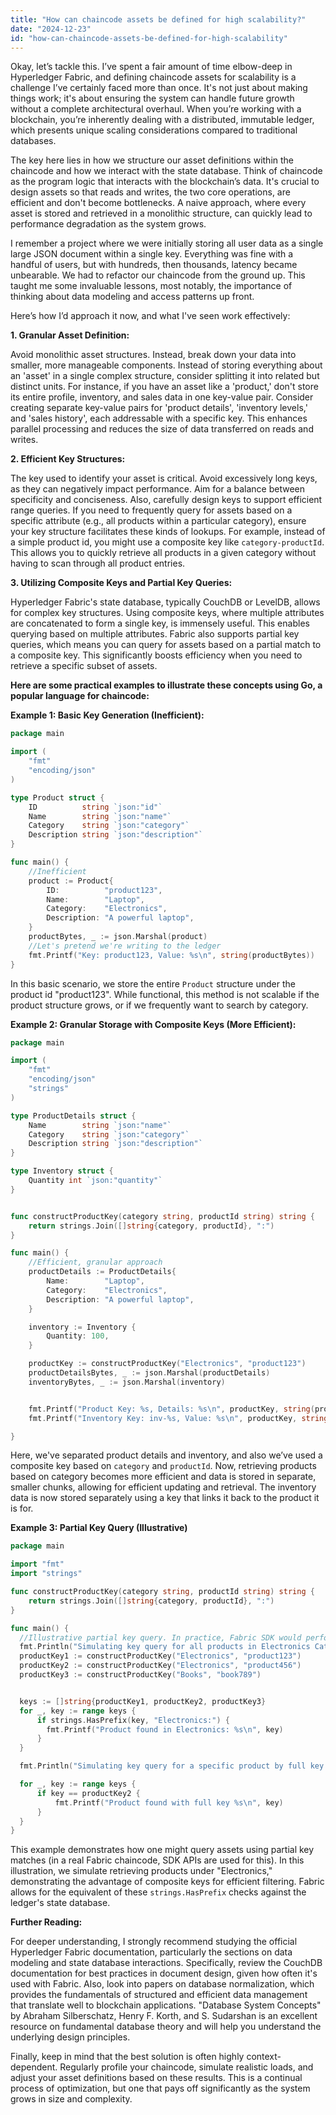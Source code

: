 ```yaml
---
title: "How can chaincode assets be defined for high scalability?"
date: "2024-12-23"
id: "how-can-chaincode-assets-be-defined-for-high-scalability"
---
```


Okay, let’s tackle this. I’ve spent a fair amount of time elbow-deep in Hyperledger Fabric, and defining chaincode assets for scalability is a challenge I’ve certainly faced more than once. It's not just about making things work; it's about ensuring the system can handle future growth without a complete architectural overhaul. When you’re working with a blockchain, you’re inherently dealing with a distributed, immutable ledger, which presents unique scaling considerations compared to traditional databases.

The key here lies in how we structure our asset definitions within the chaincode and how we interact with the state database. Think of chaincode as the program logic that interacts with the blockchain’s data. It's crucial to design assets so that reads and writes, the two core operations, are efficient and don't become bottlenecks. A naive approach, where every asset is stored and retrieved in a monolithic structure, can quickly lead to performance degradation as the system grows.

I remember a project where we were initially storing all user data as a single large JSON document within a single key. Everything was fine with a handful of users, but with hundreds, then thousands, latency became unbearable. We had to refactor our chaincode from the ground up. This taught me some invaluable lessons, most notably, the importance of thinking about data modeling and access patterns up front.

Here’s how I’d approach it now, and what I've seen work effectively:

**1. Granular Asset Definition:**

Avoid monolithic asset structures. Instead, break down your data into smaller, more manageable components. Instead of storing everything about an 'asset' in a single complex structure, consider splitting it into related but distinct units. For instance, if you have an asset like a 'product,' don't store its entire profile, inventory, and sales data in one key-value pair. Consider creating separate key-value pairs for 'product details', 'inventory levels,' and 'sales history', each addressable with a specific key. This enhances parallel processing and reduces the size of data transferred on reads and writes.

**2. Efficient Key Structures:**

The key used to identify your asset is critical. Avoid excessively long keys, as they can negatively impact performance. Aim for a balance between specificity and conciseness. Also, carefully design keys to support efficient range queries. If you need to frequently query for assets based on a specific attribute (e.g., all products within a particular category), ensure your key structure facilitates these kinds of lookups. For example, instead of a simple product id, you might use a composite key like `category-productId`. This allows you to quickly retrieve all products in a given category without having to scan through all product entries.

**3. Utilizing Composite Keys and Partial Key Queries:**

Hyperledger Fabric's state database, typically CouchDB or LevelDB, allows for complex key structures. Using composite keys, where multiple attributes are concatenated to form a single key, is immensely useful. This enables querying based on multiple attributes. Fabric also supports partial key queries, which means you can query for assets based on a partial match to a composite key. This significantly boosts efficiency when you need to retrieve a specific subset of assets.

**Here are some practical examples to illustrate these concepts using Go, a popular language for chaincode:**

**Example 1: Basic Key Generation (Inefficient):**

```go
package main

import (
	"fmt"
	"encoding/json"
)

type Product struct {
	ID          string `json:"id"`
	Name        string `json:"name"`
	Category    string `json:"category"`
    Description string `json:"description"`
}

func main() {
    //Inefficient
    product := Product{
        ID:          "product123",
        Name:        "Laptop",
        Category:    "Electronics",
        Description: "A powerful laptop",
    }
    productBytes, _ := json.Marshal(product)
    //Let's pretend we're writing to the ledger
    fmt.Printf("Key: product123, Value: %s\n", string(productBytes))
}
```

In this basic scenario, we store the entire `Product` structure under the product id "product123". While functional, this method is not scalable if the product structure grows, or if we frequently want to search by category.

**Example 2: Granular Storage with Composite Keys (More Efficient):**

```go
package main

import (
    "fmt"
	"encoding/json"
	"strings"
)

type ProductDetails struct {
    Name        string `json:"name"`
    Category    string `json:"category"`
    Description string `json:"description"`
}

type Inventory struct {
    Quantity int `json:"quantity"`
}


func constructProductKey(category string, productId string) string {
	return strings.Join([]string{category, productId}, ":")
}

func main() {
    //Efficient, granular approach
    productDetails := ProductDetails{
        Name:        "Laptop",
        Category:    "Electronics",
        Description: "A powerful laptop",
    }

    inventory := Inventory {
        Quantity: 100,
    }

	productKey := constructProductKey("Electronics", "product123")
	productDetailsBytes, _ := json.Marshal(productDetails)
    inventoryBytes, _ := json.Marshal(inventory)


    fmt.Printf("Product Key: %s, Details: %s\n", productKey, string(productDetailsBytes))
    fmt.Printf("Inventory Key: inv-%s, Value: %s\n", productKey, string(inventoryBytes))

}
```

Here, we've separated product details and inventory, and also we’ve used a composite key based on `category` and `productId`. Now, retrieving products based on category becomes more efficient and data is stored in separate, smaller chunks, allowing for efficient updating and retrieval. The inventory data is now stored separately using a key that links it back to the product it is for.

**Example 3: Partial Key Query (Illustrative)**

```go
package main

import "fmt"
import "strings"

func constructProductKey(category string, productId string) string {
	return strings.Join([]string{category, productId}, ":")
}

func main() {
  //Illustrative partial key query. In practice, Fabric SDK would perform this.
  fmt.Println("Simulating key query for all products in Electronics Category:")
  productKey1 := constructProductKey("Electronics", "product123")
  productKey2 := constructProductKey("Electronics", "product456")
  productKey3 := constructProductKey("Books", "book789")


  keys := []string{productKey1, productKey2, productKey3}
  for _, key := range keys {
	  if strings.HasPrefix(key, "Electronics:") {
        fmt.Printf("Product found in Electronics: %s\n", key)
      }
  }

  fmt.Println("Simulating key query for a specific product by full key:")

  for _, key := range keys {
      if key == productKey2 {
          fmt.Printf("Product found with full key %s\n", key)
      }
  }
}
```

This example demonstrates how one might query assets using partial key matches (in a real Fabric chaincode, SDK APIs are used for this). In this illustration, we simulate retrieving products under "Electronics," demonstrating the advantage of composite keys for efficient filtering. Fabric allows for the equivalent of these `strings.HasPrefix` checks against the ledger's state database.

**Further Reading:**

For deeper understanding, I strongly recommend studying the official Hyperledger Fabric documentation, particularly the sections on data modeling and state database interactions. Specifically, review the CouchDB documentation for best practices in document design, given how often it's used with Fabric. Also, look into papers on database normalization, which provides the fundamentals of structured and efficient data management that translate well to blockchain applications. "Database System Concepts" by Abraham Silberschatz, Henry F. Korth, and S. Sudarshan is an excellent resource on fundamental database theory and will help you understand the underlying design principles.

Finally, keep in mind that the best solution is often highly context-dependent. Regularly profile your chaincode, simulate realistic loads, and adjust your asset definitions based on these results. This is a continual process of optimization, but one that pays off significantly as the system grows in size and complexity.
